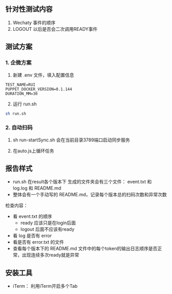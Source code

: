 
## 针对性测试内容

1. Wechaty 事件的顺序
2. LOGOUT 以后是否会二次调用READY事件

## 测试方案

### 1. 企微方案

1. 新建 .env 文件，填入配置信息

```env
TEST_NAME=RUI
PUPPET_DOCKER_VERSION=0.1.144
DURATION_MM=30
```

2. 运行 run.sh


```sh
sh run.sh
```

### 2. 自动扫码

1. sh run-startSync.sh 会在当前目录3789端口启动同步服务

2. 在auto.js上循环任务

## 报告样式

- run.sh 在result各个版本下 生成的文件夹会有三个文件： event.txt 和 log.log 和 README.md
- 整体会有一个手动写的 README.md，记录每个版本总的扫码次数和异常次数


检查内容：

- 看 event.txt 的顺序
  - ready 应该只是在login后面
  - logout 后面不应该有ready
- 看 log 是否有 error
- 看是否有 error.txt 的文件
- 查看每个版本下的 README.md 文件中的每个token的输出日志顺序是否正常，出现连续多次ready就是异常

## 安装工具

- iTerm： 利用iTerm开启多个Tab
